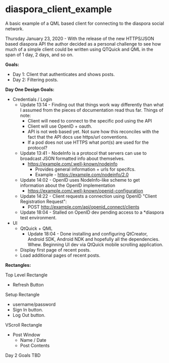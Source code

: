 # diaspora_client_example
A basic example of a QML based client for connecting to the diaspora social network.

Thursday January 23, 2020 - With the release of the new HTTPS/JSON based diaspora API the author decided as a personal challenge to see how much of a simple client could be written using QTQuick and QML in the span of 1 day, 2 days, and so on.

**Goals:**

* Day 1: Client that authenticates and shows posts.
* Day 2: Filtering posts.

**Day One Design Goals:**

* Credentials / Login
  * Update 13:14 - Finding out that things work way differently than what I assumed from the pieces of documentation read thus far. Things of note:
    * Client will need to connect to the specific pod using the API
    * Client will use OpenID + oauth.
    * API is not web based yet. Not sure how this reconciles with the fact that the API docs use https/url conventions.
    * If a pod does not use HTTPS what port(s) are used for the protocol?
  * Update 13:41 - NodeInfo is a protocol that servers can use to broadcast JSON formatted info about themselves.
    * https://example.com/.well-known/nodeinfo
      * Provides general information + urls for specifcs.
      * Example - https://example.com/nodeinfo/2.0
  * Update 14:02 - OpenID uses NodeInfo-like scheme to get information about the OpenID implementation
    * https://example.com/.well-known/openid-configuration
  * Update 14:22 - Client requests a connection using OpenID "Client Registration Request":
    * POST http://example.com/api/openid_connect/clients
  * Update 18:04 - Stalled on OpenID dev pending access to a *diaspora test environment.
* UI
  * QtQuick + QML
    * Update 18:04 - Done installing and configuring QtCreator, Android SDK, Android NDK and hopefully all the dependencies. Whew. Beginning UI dev via QtQuick mobile scrolling application.
  * Display first page of recent posts.
  * Load additional pages of recent posts.

**Rectangles:**

Top Level Rectangle
 * Refresh Button

Setup Rectangle
 * username/password
 * Sign In button.
 * Log Out button.
 
VScroll Rectangle
 * Post Window
   * Name / Date
   * Post Contents
   
Day 2 Goals TBD
